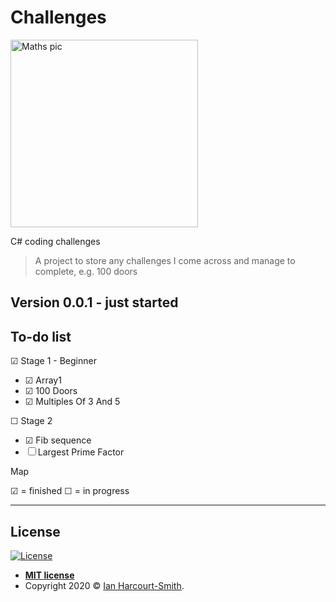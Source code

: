 # Challenges
<!--<a href="https://github.com/IanEarnest/MatchingMemoryGame/blob/master/MMG%20Pics/pic%200.png"><img src="https://raw.githubusercontent.com/IanEarnest/MatchingMemoryGame/master/MMG%20Pics/pic%200.png" title="MMG pic 0" alt="MMG pic 0" height="300"></a>
-->
<a><img src="https://miro.medium.com/max/563/1*rDTnfG2-KYhSHpy8VZuwHA.png" title="Maths pic" alt="Maths pic" height="300"></a>

C# coding challenges
> A project to store any challenges I come across and manage to complete, e.g. 100 doors

Version 0.0.1 - just started
---

## To-do list
&#x2611; Stage 1 - Beginner
- &#x2611; Array1
- &#x2611; 100 Doors
- &#x2611; Multiples Of 3 And 5
	
&#9744; Stage 2
- &#x2611; Fib sequence
- &#9744; Largest Prime Factor

Map

&#x2611; = finished
&#9744; = in progress

---

## License

[![License](http://img.shields.io/:license-mit-blue.svg?style=flat-square)](http://badges.mit-license.org)

- **[MIT license](http://opensource.org/licenses/mit-license.php)**
- Copyright 2020 © <a href="http://ianharcourtsmith.com/" target="_blank">Ian Harcourt-Smith</a>.
